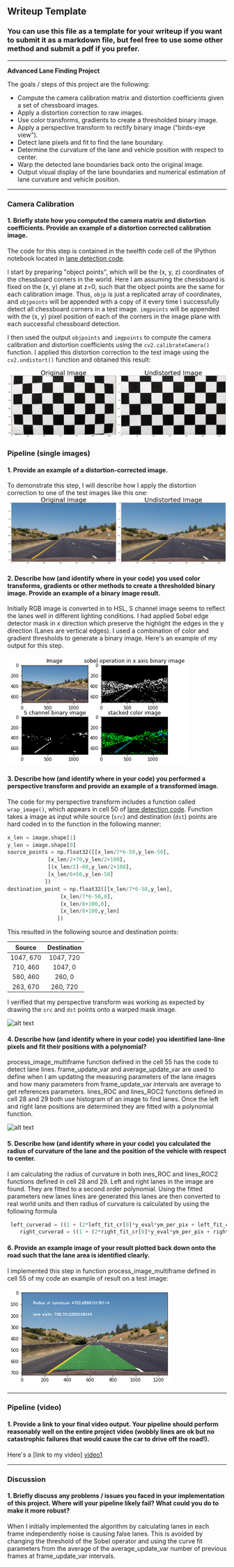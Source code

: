 ## Writeup Template

### You can use this file as a template for your writeup if you want to submit it as a markdown file, but feel free to use some other method and submit a pdf if you prefer.

---

**Advanced Lane Finding Project**

The goals / steps of this project are the following:

* Compute the camera calibration matrix and distortion coefficients given a set of chessboard images.
* Apply a distortion correction to raw images.
* Use color transforms, gradients to create a thresholded binary image.
* Apply a perspective transform to rectify binary image ("birds-eye view").
* Detect lane pixels and fit to find the lane boundary.
* Determine the curvature of the lane and vehicle position with respect to center.
* Warp the detected lane boundaries back onto the original image.
* Output visual display of the lane boundaries and numerical estimation of lane curvature and vehicle position.

[//]: # (Code References)
[lane detection code]:https://github.com/willofdiamond/Advanced-Lane-Lines-master/blob/master/lane_detection.ipynb

[//]: # (Image References)

[image1]: https://github.com/willofdiamond/Advanced-Lane-Lines-master/blob/master/Unknown.png "Undistorted"
[image2]: https://github.com/willofdiamond/Advanced-Lane-Lines-master/blob/master/undistortLane.png "Road undistorted"
[image3]: https://github.com/willofdiamond/Advanced-Lane-Lines-master/blob/master/binaryImages.png "Binary Example"
[image4]: https://github.com/willofdiamond/Advanced-Lane-Lines-master/blob/master/wrapmask.jpg "Warp Example"
[image5]: .https://github.com/willofdiamond/Advanced-Lane-Lines-master/blob/master/color_fit_lines.png "Fit Visual"
[image6]: https://github.com/willofdiamond/Advanced-Lane-Lines-master/blob/master/example_output.png "Output"
[video1]: https://github.com/willofdiamond/Advanced-Lane-Lines-master/blob/master/project_video1.mp4 "Video"


---


### Camera Calibration

#### 1. Briefly state how you computed the camera matrix and distortion coefficients. Provide an example of a distortion corrected calibration image.

The code for this step is contained in the twelfth code cell of the IPython notebook located in [lane detection code].  

I start by preparing "object points", which will be the (x, y, z) coordinates of the chessboard corners in the world. Here I am assuming the chessboard is fixed on the (x, y) plane at z=0, such that the object points are the same for each calibration image.  Thus, `objp` is just a replicated array of coordinates, and `objpoints` will be appended with a copy of it every time I successfully detect all chessboard corners in a test image.  `imgpoints` will be appended with the (x, y) pixel position of each of the corners in the image plane with each successful chessboard detection.  

I then used the output `objpoints` and `imgpoints` to compute the camera calibration and distortion coefficients using the `cv2.calibrateCamera()` function.  I applied this distortion correction to the test image using the `cv2.undistort()` function and obtained this result:

![alt text][image1]

### Pipeline (single images)

#### 1. Provide an example of a distortion-corrected image.

To demonstrate this step, I will describe how I apply the distortion correction to one of the test images like this one:
![alt text][image2]

#### 2. Describe how (and identify where in your code) you used color transforms, gradients or other methods to create a thresholded binary image.  Provide an example of a binary image result.
Initially RGB image is converted in to HSL, S channel image seems to reflect the lanes well in different lighting conditions. I had applied Sobel edge detector mask in x direction which preserve the highlight the edges in the y direction (Lanes are vertical edges). I used a combination of color and gradient thresholds to generate a binary image. Here's an example of my output for this step.

![alt text][image3]

#### 3. Describe how (and identify where in your code) you performed a perspective transform and provide an example of a transformed image.

The code for my perspective transform includes a function called `wrap_image()`, which appears in cell 50 of [lane detection code]. Function takes a image as input while source (`src`) and destination (`dst`) points are hard coded in to the function in the following manner:

```python
x_len = image.shape[1]
y_len = image.shape[0]
source_points = np.float32([[x_len/7*6-50,y_len-50],
             [x_len/2+70,y_len/2+100],
             [(x_len/2)-60,y_len/2+100],
             [x_len/6+50,y_len-50]
            ])
destination_point = np.float32([[x_len/7*6-50,y_len],
                 [x_len/7*6-50,0],
                 [x_len/8+100,0],
                 [x_len/8+100,y_len]
                ])
```

This resulted in the following source and destination points:

| Source        | Destination   |
|:-------------:|:-------------:|
| 1047, 670     | 1047, 720     |
| 710, 460      | 1047, 0       |
| 580, 460      | 260, 0        |
| 263, 670      | 260, 720      |

I verified that my perspective transform was working as expected by drawing the `src` and `dst` points onto a  warped mask image.

![alt text][image4]

#### 4. Describe how (and identify where in your code) you identified lane-line pixels and fit their positions with a polynomial?
process_image_multiframe function defined in the cell 55 has the code to detect lane lines. frame_update_var and average_update_var are used to define when I am updating the measuring parameters of the lane images and how many parameters from frame_update_var intervals are  average to get references parameters. lines_ROC  and lines_ROC2 functions defined in cell 28 and 29 both use histogram of an image to find lanes. Once the left and right lane positions are determined they are fitted with a polynomial function.

![alt text][image5]

#### 5. Describe how (and identify where in your code) you calculated the radius of curvature of the lane and the position of the vehicle with respect to center.

I am calculating the radius of curvature in both ines_ROC  and lines_ROC2 functions defined in cell 28 and 29. Left and right lanes in the image are found. They are fitted to a second order polynomial. Using the fitted parameters new lanes lines are generated this lanes are then converted to real world units and then radius of curvature is calculated by using the following formula

```python
 left_curverad = ((1 + (2*left_fit_cr[0]*y_eval*ym_per_pix + left_fit_cr[1])**2)**1.5) / np.absolute(2*left_fit_cr[0])
    right_curverad = ((1 + (2*right_fit_cr[0]*y_eval*ym_per_pix + right_fit_cr[1])**2)**1.5) / np.absolute(2*right_fit_cr[0])

```

#### 6. Provide an example image of your result plotted back down onto the road such that the lane area is identified clearly.

I implemented this step in function process_image_multiframe defined in cell 55  of my code an example of result on a test image:

![alt text][image6]

---

### Pipeline (video)

#### 1. Provide a link to your final video output.  Your pipeline should perform reasonably well on the entire project video (wobbly lines are ok but no catastrophic failures that would cause the car to drive off the road!).

Here's a [link to my video] [video1]

---

### Discussion

#### 1. Briefly discuss any problems / issues you faced in your implementation of this project.  Where will your pipeline likely fail?  What could you do to make it more robust?

When I initially implemented the algorithm by calculating lanes in each frame independently noise is causing false lanes. This is avoided by changing the threshold of the Sobel operator and using the curve fit parameters from the average of the average_update_var number of previous frames at frame_update_var intervals.
